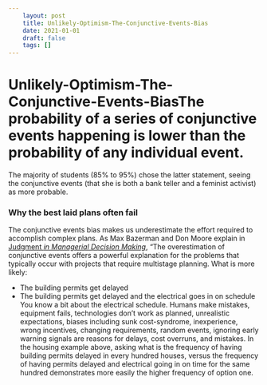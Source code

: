 ```yaml
---
 	layout: post
 	title: Unlikely-Optimism-The-Conjunctive-Events-Bias
 	date: 2021-01-01
 	draft: false
 	tags: []
---
```


# Unlikely-Optimism-The-Conjunctive-Events-BiasThe probability of a series of conjunctive events happening is lower than the probability of any individual event.
The majority of students (85% to 95%) chose the latter statement, seeing the conjunctive events (that she is both a bank teller and a feminist activist) as more probable.
### Why the best laid plans often fail
The conjunctive events bias makes us underestimate the effort required to accomplish complex plans.
As Max Bazerman and Don Moore explain in [Judgment *in Managerial Decision Making*](https://www.amazon.com/gp/product/1118065700/ref=as_li_qf_asin_il_tl?ie=UTF8&tag=farnamstreet-20&creative=9325&linkCode=as2&creativeASIN=1118065700&linkId=8bc7deb2555ae3d922e9acb4e82e44b9), “The overestimation of conjunctive events offers a powerful explanation for the problems that typically occur with projects that require multistage planning.
What is more likely:
- The building permits get delayed
- The building permits get delayed and the electrical goes in on schedule
You know a bit about the electrical schedule.
Humans make mistakes, equipment fails, technologies don’t work as planned, unrealistic expectations, biases including sunk cost-syndrome, inexperience, wrong incentives, changing requirements, random events, ignoring early warning signals are reasons for delays, cost overruns, and mistakes.
In the housing example above, asking what is the frequency of having building permits delayed in every hundred houses, versus the frequency of having permits delayed and electrical going in on time for the same hundred demonstrates more easily the higher frequency of option one.
